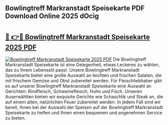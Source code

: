 ## Bowlingtreff Markranstadt Speisekarte PDF Download Online 2025 dOcig

# <h2><a href="http://gc90sf.nevu.top/?p=Bowlingtreff+Markranstadt+Speisekarte">🔗 👉🔴 Bowlingtreff Markranstadt Speisekarte 2025 PDF</a></h2>

[![Bowlingtreff Markranstadt Speisekarte 2025 PDF](https://i.imgur.com/dBaPXMq.png)](http://gc90sf.nevu.top/?p=Bowlingtreff+Markranstadt+Speisekarte)
Die Bowlingtreff Markranstadt Speisekarte ist eine Gelegenheit, etwas Leckeres zu wählen, das zu Ihrem Lebensstil passt. Unsere Bowlingtreff Markranstadt Speisekarte bietet eine große Auswahl an leichten und frischen Salaten, die mit frischem Gemüse und Obst zubereitet werden. Für Fleischliebhaber gibt es auf unserer Bowlingtreff Markranstadt Speisekarte eine Auswahl an Gerichten: Rindfleisch, Schweinefleisch, Huhn und Fisch. Unseren Auserwählten bieten wir exquisite Gerichte wie Schaschlik und Steak an, die auf einem alten, natürlichen Feuer zubereitet werden. In jedem Fall sind wir bereit, Ihnen bei der Auswahl der Speisen auf der Bowlingtreff Markranstadt Speisekarte zu helfen und Ihnen einen bequemen und angenehmen Service zu bieten.
